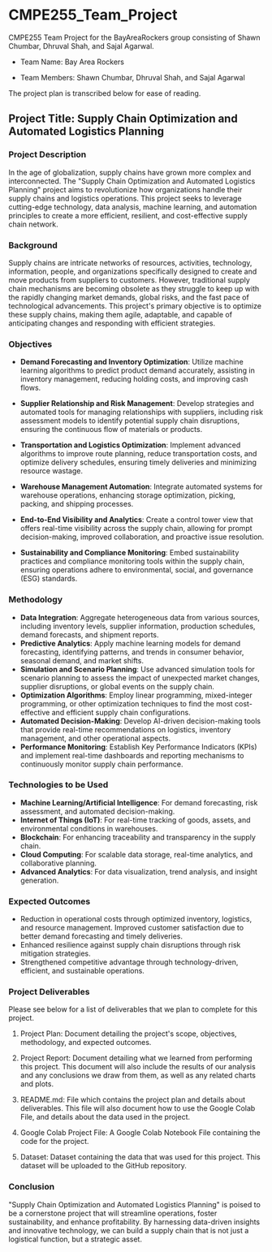 # CMPE255_Team_Project

CMPE255 Team Project for the BayAreaRockers group consisting of Shawn Chumbar, Dhruval Shah, and Sajal Agarwal.

- Team Name: Bay Area Rockers

- Team Members: Shawn Chumbar, Dhruval Shah, and Sajal Agarwal

The project plan is transcribed below for ease of reading.

## Project Title: Supply Chain Optimization and Automated Logistics Planning

### Project Description

In the age of globalization, supply chains have grown more complex and interconnected. The "Supply Chain Optimization and Automated Logistics Planning" project aims to revolutionize how organizations handle their supply chains and logistics operations. This project seeks to leverage cutting-edge technology, data analysis, machine learning, and automation principles to create a more efficient, resilient, and cost-effective supply chain network.

### Background

Supply chains are intricate networks of resources, activities, technology, information, people, and organizations specifically designed to create and move products from suppliers to customers. However, traditional supply chain mechanisms are becoming obsolete as they struggle to keep up with the rapidly changing market demands, global risks, and the fast pace of technological advancements. This project's primary objective is to optimize these supply chains, making them agile, adaptable, and capable of anticipating changes and responding with efficient strategies.

### Objectives

- **Demand Forecasting and Inventory Optimization**: Utilize machine learning algorithms to predict product demand accurately, assisting in inventory management, reducing holding costs, and improving cash flows.

- **Supplier Relationship and Risk Management**: Develop strategies and automated tools for managing relationships with suppliers, including risk assessment models to identify potential supply chain disruptions, ensuring the continuous flow of materials or products.

- **Transportation and Logistics Optimization**: Implement advanced algorithms to improve route planning, reduce transportation costs, and optimize delivery schedules, ensuring timely deliveries and minimizing resource wastage.

- **Warehouse Management Automation**: Integrate automated systems for warehouse operations, enhancing storage optimization, picking, packing, and shipping processes.

- **End-to-End Visibility and Analytics**: Create a control tower view that offers real-time visibility across the supply chain, allowing for prompt decision-making, improved collaboration, and proactive issue resolution.

- **Sustainability and Compliance Monitoring**: Embed sustainability practices and compliance monitoring tools within the supply chain, ensuring operations adhere to environmental, social, and governance (ESG) standards.

### Methodology

- **Data Integration**: Aggregate heterogeneous data from various sources, including inventory levels, supplier information, production schedules, demand forecasts, and shipment reports.
- **Predictive Analytics**: Apply machine learning models for demand forecasting, identifying patterns, and trends in consumer behavior, seasonal demand, and market shifts.
- **Simulation and Scenario Planning**: Use advanced simulation tools for scenario planning to assess the impact of unexpected market changes, supplier disruptions, or global events on the supply chain.
- **Optimization Algorithms**: Employ linear programming, mixed-integer programming, or other optimization techniques to find the most cost-effective and efficient supply chain configurations.
- **Automated Decision-Making**: Develop AI-driven decision-making tools that provide real-time recommendations on logistics, inventory management, and other operational aspects.
- **Performance Monitoring**: Establish Key Performance Indicators (KPIs) and implement real-time dashboards and reporting mechanisms to continuously monitor supply chain performance.

### Technologies to be Used

- **Machine Learning/Artificial Intelligence**: For demand forecasting, risk assessment, and automated decision-making.
- **Internet of Things (IoT)**: For real-time tracking of goods, assets, and environmental conditions in warehouses.
- **Blockchain**: For enhancing traceability and transparency in the supply chain.
- **Cloud Computing**: For scalable data storage, real-time analytics, and collaborative planning.
- **Advanced Analytics**: For data visualization, trend analysis, and insight generation.

### Expected Outcomes

- Reduction in operational costs through optimized inventory, logistics, and resource management. Improved customer satisfaction due to better demand forecasting and timely deliveries.
- Enhanced resilience against supply chain disruptions through risk mitigation strategies.
- Strengthened competitive advantage through technology-driven, efficient, and sustainable operations.

### Project Deliverables

Please see below for a list of deliverables that we plan to complete for this project.

1. Project Plan: Document detailing the project's scope, objectives, methodology, and expected outcomes.

2. Project Report: Document detailing what we learned from performing this project. This document will also include the results of our analysis and any conclusions we draw from them, as well as any related charts and plots. 

3. README.md: File which contains the project plan and details about deliverables. This file will also document how to use the Google Colab File, and details about the data used in the project.

4. Google Colab Project File: A Google Colab Notebook File containing the code for the project.

5. Dataset: Dataset containing the data that was used for this project. This dataset will be uploaded to the GitHub repository.

### Conclusion

"Supply Chain Optimization and Automated Logistics Planning" is poised to be a cornerstone project that will streamline operations, foster sustainability, and enhance profitability. By harnessing data-driven insights and innovative technology, we can build a supply chain that is not just a logistical function, but a strategic asset.
